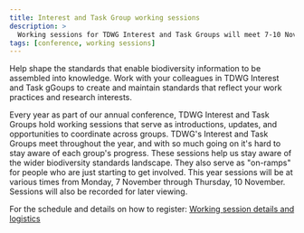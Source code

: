 ```yaml
---
title: Interest and Task Group working sessions
description: >
  Working sessions for TDWG Interest and Task Groups will meet 7-10 November.
tags: [conference, working sessions]
---
```


Help shape the standards that enable biodiversity information to be assembled into knowledge. Work with your colleagues in TDWG Interest and Task gGoups to create and maintain standards that reflect your work practices and research interests.

Every year as part of our annual conference, TDWG Interest and Task Groups hold working sessions that serve as introductions, updates, and opportunities to coordinate across groups. TDWG's Interest and Task Groups meet throughout the year, and with so much going on it's hard to stay aware of each group's progress. These sessions help us stay aware of the wider biodiversity standards landscape. They also serve as "on-ramps" for people who are just starting to get involved. This year sessions will be at various times from Monday, 7 November through Thursday, 10 November. Sessions will also be recorded for later viewing.

For the schedule and details on how to register: [Working session details and logistics](/conferences/2022/working-sessions/)
